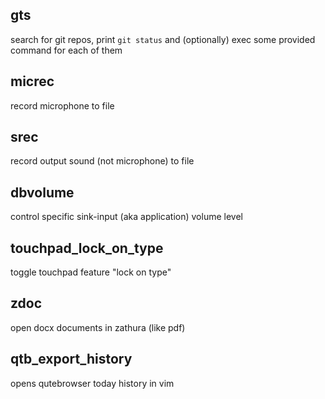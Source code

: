 ## gts

search for git repos, print `git status` and (optionally) exec some provided
command for each of them

## micrec

record microphone to file

## srec

record output sound (not microphone) to file

## dbvolume

control specific sink-input (aka application) volume level

## touchpad_lock_on_type

toggle touchpad feature "lock on type"

## zdoc

open docx documents in zathura (like pdf)

## qtb_export_history

opens qutebrowser today history in vim
